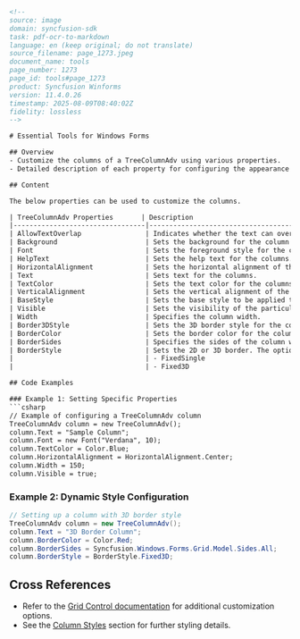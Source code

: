 ```html
<!-- 
source: image
domain: syncfusion-sdk
task: pdf-ocr-to-markdown
language: en (keep original; do not translate)
source_filename: page_1273.jpeg
document_name: tools
page_number: 1273
page_id: tools#page_1273
product: Syncfusion Winforms
version: 11.4.0.26
timestamp: 2025-08-09T08:40:02Z
fidelity: lossless
-->

# Essential Tools for Windows Forms

## Overview
- Customize the columns of a TreeColumnAdv using various properties.
- Detailed description of each property for configuring the appearance and behavior of column headers.

## Content

The below properties can be used to customize the columns.

| TreeColumnAdv Properties       | Description                                                                 |
|---------------------------------|-----------------------------------------------------------------------------|
| AllowTextOverlap                | Indicates whether the text can overlap or not. By default, it is false.  |
| Background                      | Sets the background for the column (column header).                      |
| Font                            | Sets the foreground style for the columns.                               |
| HelpText                        | Sets the help text for the columns.                                      |
| HorizontalAlignment             | Sets the horizontal alignment of the text in the columns.               |
| Text                            | Sets text for the columns.                                               |
| TextColor                       | Sets the text color for the columns.                                     |
| VerticalAlignment               | Sets the vertical alignment of the text in the columns.                  |
| BaseStyle                       | Sets the base style to be applied to the column.                        |
| Visible                         | Sets the visibility of the particular column.                            |
| Width                           | Specifies the column width.                                              |
| Border3DStyle                   | Sets the 3D border style for the column.                                |
| BorderColor                     | Sets the border color for the column.                                   |
| BorderSides                     | Specifies the sides of the column which should have a border.           |
| BorderStyle                     | Sets the 2D or 3D border. The options are:                               |
|                                 | - FixedSingle                                                            |
|                                 | - Fixed3D                                                               |

## Code Examples

### Example 1: Setting Specific Properties
```csharp
// Example of configuring a TreeColumnAdv column
TreeColumnAdv column = new TreeColumnAdv();
column.Text = "Sample Column";
column.Font = new Font("Verdana", 10);
column.TextColor = Color.Blue;
column.HorizontalAlignment = HorizontalAlignment.Center;
column.Width = 150;
column.Visible = true;
```

### Example 2: Dynamic Style Configuration
```csharp
// Setting up a column with 3D border style
TreeColumnAdv column = new TreeColumnAdv();
column.Text = "3D Border Column";
column.BorderColor = Color.Red;
column.BorderSides = Syncfusion.Windows.Forms.Grid.Model.Sides.All;
column.BorderStyle = BorderStyle.Fixed3D;
```

## Cross References
- Refer to the [Grid Control documentation](#) for additional customization options.
- See the [Column Styles](#) section for further styling details.

<!-- tags: TreeColumnAdv, Windows Forms, Grid Control, Column Customization, Syncfusion Winforms, 11.4.0.26 keywords: TreeColumnAdv Properties, HorizontalAlignment, VerticalAlignment, BorderStyle, Column Customization -->
```